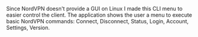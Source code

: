 Since NordVPN doesn't provide a GUI on Linux I made this CLI menu to easier control the client. The application shows the user a menu to execute basic NordVPN commands: Connect, Disconnect, Status, Login, Account, Settings, Version.
